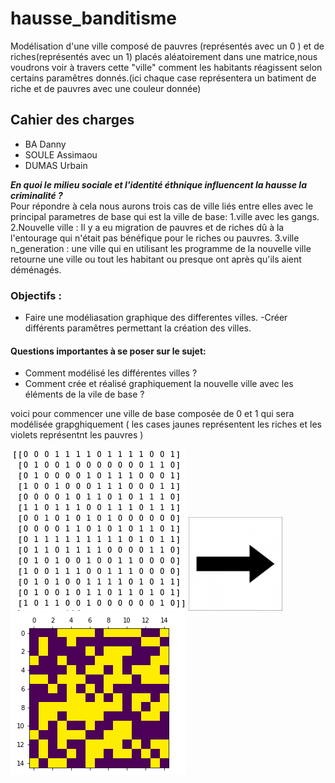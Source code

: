 # hausse_banditisme

Modélisation d'une ville composé de pauvres (représentés avec un 0 ) et de riches(représentés avec un 1) placés aléatoirement dans une matrice,nous voudrons voir à travers cette "ville" comment les habitants réagissent selon certains paramêtres donnés.(ici chaque case représentera un batiment de riche et de pauvres avec une couleur donnée)

## Cahier des charges

- BA Danny
- SOULE Assimaou
- DUMAS Urbain

**_En quoi le milieu sociale et l'identité éthnique influencent la hausse  la criminalité ?_** <br/>
  Pour répondre à cela nous aurons trois cas de ville liés entre elles  avec le principal parametres de base qui est la ville de base:
	1.ville avec les gangs.
	2.Nouvelle ville : Il y a eu migration de pauvres et de riches dû à la l'entourage qui n'était pas bénéfique pour le riches ou pauvres.
	3.ville n_generation : une ville qui en utilisant les programme de la nouvelle ville retourne une ville ou tout les habitant ou presque ont après qu'ils aient déménagés. 
	
### Objectifs :
- Faire une modéliasation graphique des differentes villes.
-Créer différents paramêtres permettant la création des villes.

#### Questions importantes à se poser sur le sujet:
- Comment modélisé les différentes villes ?
-	Comment crée et réalisé graphiquement la nouvelle ville avec les éléments de la vile de base ?

voici pour commencer une ville de base composée de 0 et 1 qui sera modélisée grapghiquement ( les cases jaunes représentent les riches et les violets représentnt les pauvres )

![0 et 1](/0_et_1.png)  <img src="/fleche.jpg" width="150"> ![violet et jaune](/violet_et_jaune.png)

